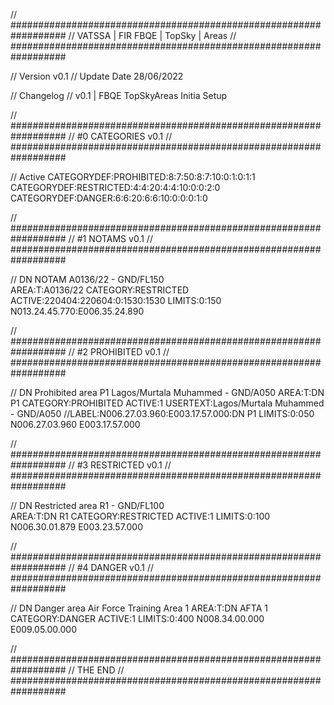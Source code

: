 // ##################################################################
//                 VATSSA | FIR FBQE | TopSky | Areas
// ##################################################################

// Version v0.1
// Update Date 28/06/2022

// Changelog
// v0.1 | FBQE TopSkyAreas Initia Setup

// ##################################################################
//                 #0 CATEGORIES v0.1
// ##################################################################

// Active
CATEGORYDEF:PROHIBITED:8:7:50:8:7:10:0:1:0:1:1
CATEGORYDEF:RESTRICTED:4:4:20:4:4:10:0:0:2:0
CATEGORYDEF:DANGER:6:6:20:6:6:10:0:0:0:1:0

// ##################################################################
//                 #1 NOTAMS v0.1
// ##################################################################

// DN NOTAM A0136/22 - GND/FL150    
AREA:T:A0136/22
CATEGORY:RESTRICTED
ACTIVE:220404:220604:0:1530:1530
LIMITS:0:150
N013.24.45.770:E006.35.24.890


// ##################################################################
//                 #2 PROHIBITED v0.1
// ##################################################################

// DN Prohibited area P1 Lagos/Murtala Muhammed - GND/A050 
AREA:T:DN P1
CATEGORY:PROHIBITED
ACTIVE:1
USERTEXT:Lagos/Murtala Muhammed - GND/A050
//LABEL:N006.27.03.960:E003.17.57.000:DN P1
LIMITS:0:050
N006.27.03.960 E003.17.57.000


// ##################################################################
//                 #3 RESTRICTED v0.1
// ##################################################################

// DN Restricted area R1 - GND/FL100    
AREA:T:DN R1
CATEGORY:RESTRICTED
ACTIVE:1
LIMITS:0:100
N006.30.01.879 E003.23.57.000


// ##################################################################
//                 #4 DANGER v0.1
// ##################################################################

// DN Danger area Air Force Training Area 1 
AREA:T:DN AFTA 1
CATEGORY:DANGER
ACTIVE:1
LIMITS:0:400
N008.34.00.000 E009.05.00.000


// ##################################################################
//                 THE END
// ##################################################################
